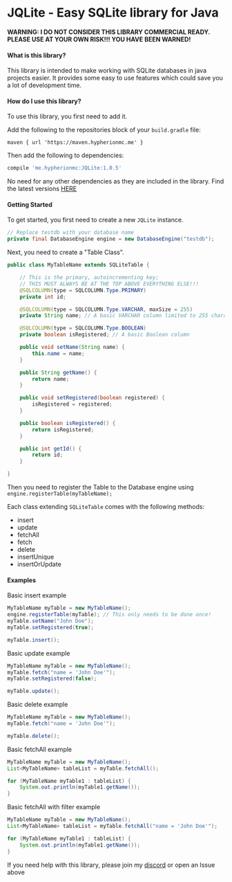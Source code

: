 # JQLite - Easy SQLite library for Java

**WARNING: I DO NOT CONSIDER THIS LIBRARY COMMERCIAL READY. PLEASE USE AT YOUR OWN RISK!!! YOU HAVE BEEN WARNED!**

#### What is this library?
This library is intended to make working with SQLite databases in java projects easier. It provides some easy to use features which could save you a lot of development time.

#### How do I use this library?
To use this library, you first need to add it.

Add the following to the repositories block of your `build.gradle` file:

```maven { url 'https://maven.hypherionmc.me' }```

Then add the following to dependencies:

```gradle
compile 'me.hypherionmc:JQLite:1.0.5'
```
No need for any other dependencies as they are included in the library. Find the latest versions [HERE](https://maven.hypherionmc.me/me/hypherionmc/JQLite/)

#### Getting Started

To get started, you first need to create a new `JQLite` instance.

```java
// Replace testdb with your database name
private final DatabaseEngine engine = new DatabaseEngine("testdb");
```

Next, you need to create a "Table Class".

```java
public class MyTableName extends SQLiteTable {

    // This is the primary, autoincrementing key; 
    // THIS MUST ALWAYS BE AT THE TOP ABOVE EVERYTHING ELSE!!!
    @SQLCOLUMN(type = SQLCOLUMN.Type.PRIMARY)
    private int id;

    @SQLCOLUMN(type = SQLCOLUMN.Type.VARCHAR, maxSize = 255)
    private String name; // A basic VARCHAR column limited to 255 characters

    @SQLCOLUMN(type = SQLCOLUMN.Type.BOOLEAN)
    private boolean isRegistered; // A basic Boolean column

    public void setName(String name) {
        this.name = name;
    }

    public String getName() {
        return name;
    }

    public void setRegistered(boolean registered) {
        isRegistered = registered;
    }

    public boolean isRegistered() {
        return isRegistered;
    }

    public int getId() {
        return id;
    }

}
```

Then you need to register the Table to the Database engine using ```engine.registerTable(myTableName);```

Each class extending `SQLiteTable` comes with the following methods:

* insert
* update
* fetchAll
* fetch
* delete
* insertUnique
* insertOrUpdate

#### Examples

Basic insert example

```java
MyTableName myTable = new MyTableName();
engine.registerTable(myTable); // This only needs to be done once!
myTable.setName("John Doe");
myTable.setRegistered(true);

myTable.insert();
```

Basic update example

```java
MyTableName myTable = new MyTableName();
myTable.fetch("name = 'John Doe'");
myTable.setRegistered(false);

myTable.update();
```

Basic delete example

```java
MyTableName myTable = new MyTableName();
myTable.fetch("name = 'John Doe'");

myTable.delete();
```

Basic fetchAll example

```java
MyTableName myTable = new MyTableName();
List<MyTableName> tableList = myTable.fetchAll();

for (MyTableName myTable1 : tableList) {
    System.out.println(myTable1.getName());
}
```

Basic fetchAll with filter example

```java
MyTableName myTable = new MyTableName();
List<MyTableName> tableList = myTable.fetchAll("name = 'John Doe'");

for (MyTableName myTable1 : tableList) {
    System.out.println(myTable1.getName());
}
```

If you need help with this library, please join my [discord](https://discord.gg/PdVnXf9) or open an Issue above
